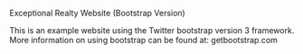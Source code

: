 Exceptional Realty Website (Bootstrap Version)

This is an example website using the Twitter bootstrap version 3 framework.
More information on using bootstrap can be found at:
getbootstrap.com
